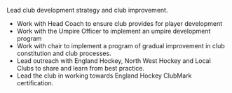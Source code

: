 Lead club development strategy and club improvement.
- Work with Head Coach to ensure club provides for player development
- Work with the Umpire Officer to implement an umpire development program
- Work with chair to implement a program of gradual improvement in club constitution and club processes.
- Lead outreach with England Hockey, North West Hockey and Local Clubs to share and learn from best practice.
- Lead the club in working towards England Hockey ClubMark certification.